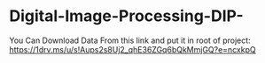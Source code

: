 # Digital-Image-Processing-DIP-
You Can Download Data From this link and put it in root of project:
https://1drv.ms/u/s!Aups2s8Uj2_qhE36ZGq6bQkMmjGQ?e=ncxkpQ

